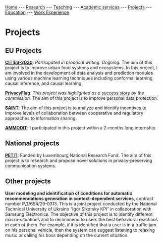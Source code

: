 [Home](README.md)
--- [Research](research.md) 
--- [Teaching](teaching.md) 
--- [Academic services](academic_services.md) 
--- [Projects](projects.md) 
--- [Education](education.md)
--- [Work Experience](work.md)

# Projects

## EU Projects

[**CITIES-2030**](https://secan-lab.uni.lu/projects/eu-projects/400-cities2030): *Participated in proposal writing.* _Ongoing._ 
The aim of this project is to improve urban food systems and ecosystems.
In this project, I am involved in the development of data analysis and prediction modules using various machine learning techniques including conformal learning, causal inference, and causal learning.

[**PrivacyFlag**](https://privacyflag.eu/): *This project was highlighted as a 
[success story](https://digital-strategy.ec.europa.eu/en/news/privacy-flag-eu-funded-project-success-story) by the commission.*
The aim of this project is to improve personal data protection.

[**SAINT**](https://project-saint.eu/):
The aim of this project is to analyze and identify incentives to improve levels of collaboration between cooperative and regulatory approaches to information sharing.

[**AMMODIT**](https://cordis.europa.eu/project/id/645672):
I participated in this project within a 2-months long internship.

## National projects

[**PETIT**](https://secan-lab.uni.lu/projects/national-funded-projects/58-petit): Funded by Luxembourg National Research Fund.
The aim of this project is to research and propose novel solutions in privacy-preserving communication systems.


## Other projects

**User modeling and identification of conditions for automatic recommendations generation in context-dependent services**, contract number РД/654/29-0313.
This is a joint project conducted by the National Technical University of Ukraine “Igor Sikorsky KPI” in collaboration with Samsung Electronics.
The objective of this project is to identify different macro-situations and to recommend to users the best behavioral reactions in each of them.
For example, if it is identified that a user is in a traffic jam on his personal vehicle, then the system can suggest listening to relaxing music or calling his boss depending on the current situation.



